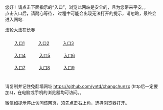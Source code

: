 您好！请点击下面指示的“入口”，浏览此网站是安全的，且为您带来平安。。 <br/>
点击入口后，请耐心等待， 过程中可能会出现无法打开的提示，请忽略，最终会进入网站. </br>

法轮大法在长春<br/>
<div style="padding:10px"><a style="margin:20px" target="_blank" href="https://d1zi1mfgrxf76g.cloudfront.net/2Qpsp?hnhwbcp" id="ccLink1" rel="nofollow">入口1</a> <a target="_blank" style="margin:20px" href="https://d2xjduy3medzcd.cloudfront.net/2Qpsp?jxvcwn" id="ccLink2" rel="nofollow">入口2</a> <a style="margin:20px" target="_blank" href="https://d1ciz6saxsbp8l.cloudfront.net/2Qpsp?muwxecsy" id="ccLink3" rel="nofollow">入口3</a></div>

<div style="padding:10px" ><a style="margin:20px" target="_blank" href="https://d1zi1mfgrxf76g.cloudfront.net/2Qpsp?hnhwbcp" id="ccLink4" rel="nofollow">入口4</a> <a style="margin:20px" href="https://d2xjduy3medzcd.cloudfront.net/2Qpsp?jxvcwn" target="_blank" id="ccLink5" rel="nofollow">入口5</a> <a style="margin:20px" href="https://d1ciz6saxsbp8l.cloudfront.net/2Qpsp?muwxecsy" target="_blank" id="ccLink6" rel="nofollow">入口6</a></div>

<div style="padding:10px"><a style="margin:20px" target="_blank" href="https://d1zi1mfgrxf76g.cloudfront.net/2Qpsp?hnhwbcp" id="ccLink7" rel="nofollow">入口7</a> <a style="margin:20px" href="https://d2xjduy3medzcd.cloudfront.net/2Qpsp?jxvcwn" target="_blank" id="ccLink8" rel="nofollow">入口8</a> <a style="margin:20px" target="_blank" href="https://d1ciz6saxsbp8l.cloudfront.net/2Qpsp?muwxecsy" id="ccLink9" rel="nofollow">入口9</a></div>

<br/>



请复制并记住免翻墙网址 https://github.com/yntd/changchunzx (http后一定要加s)，在电脑或手机的浏览器均可访问。。<br/>

微信如提示停止访问该网页，须先点击右上角，选择浏览器打开。
